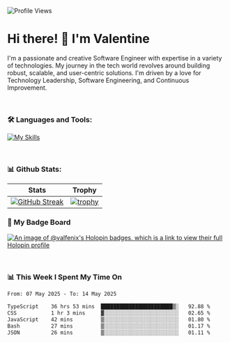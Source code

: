 
    
![Profile Views](https://komarev.com/ghpvc/?username=theodogwutech&color=blue)

# Hi there! 👋 I'm Valentine 
I'm a passionate and creative Software Engineer with expertise in a variety of technologies. My journey in the tech world revolves around building robust, scalable, and user-centric solutions. I'm driven by a love for Technology Leadership, Software Engineering, and Continuous Improvement.

<br />



### 🛠 Languages and Tools:

[![My Skills](https://skillicons.dev/icons?i=nodejs,js,nestjs,nextjs,react,vuejs,nuxtjs,express,tailwind,styledcomponents,materialui,mongodb,sequelize,mysql,postgres,pinia,redux,vite,html,css,pug,aws,prisma,bitbucket,bootstrap,emotion,git,gitlab,go,heroku,jest,netlify,nginx,npm,postman,rabbitmq,redis,supabase,svg,github,ts,ubuntu,vercel,vscode,yarn,powershell&perline=15)](https://skillicons.dev)

<br />

### 📊 Github Stats:

| Stats            | Trophy               |
|-----------------------|-------------------|
| [![GitHub Streak](https://streak-stats.demolab.com?user=theodogwutech&theme=great-gatsby&hide_border=true&border_radius=9.9)](https://git.io/streak-stats) | [![trophy](https://github-profile-trophy.vercel.app/?username=theodogwutech&theme=darkhub&column=7)](https://github.com/ryo-ma/github-profile-trophy) |

### 🥇 My Badge Board
[![An image of @valfenix's Holopin badges, which is a link to view their full Holopin profile](https://holopin.me/valfenix)](https://holopin.io/@valfenix)

<br />

### 📊 This Week I Spent My Time On
<!--START_SECTION:waka-->

```txt
From: 07 May 2025 - To: 14 May 2025

TypeScript    36 hrs 53 mins  ███████████████████████▒░   92.88 %
CSS           1 hr 3 mins     ▓░░░░░░░░░░░░░░░░░░░░░░░░   02.65 %
JavaScript    42 mins         ▒░░░░░░░░░░░░░░░░░░░░░░░░   01.80 %
Bash          27 mins         ▒░░░░░░░░░░░░░░░░░░░░░░░░   01.17 %
JSON          26 mins         ▒░░░░░░░░░░░░░░░░░░░░░░░░   01.11 %
```

<!--END_SECTION:waka-->




